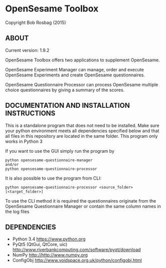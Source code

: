 OpenSesame Toolbox
==========
Copyright Bob Rosbag (2015)

ABOUT
-----
Current version: 1.9.2

OpenSesame Toolbox offers two applications to supplement OpenSesame.  
  
OpenSesame Experiment Manager can manage, order and execute OpenSesame Experiments and create OpenSesame questionnaires.

OpenSesame Questionnaire Processor can process OpenSesame multiple choice questionnaires by giving a summary of the scores.


DOCUMENTATION AND INSTALLATION INSTRUCTIONS
-------------------------------------------
This is a standalone program that does not need to be installed. Make sure your 
python environment meets all dependencies specified below and that all files in
this repository are located in the same folder. This program only works in Python 3

If you want to use the GUI simply run the program by

    python opensesame-questionnaire-manager
    and/or
    python opensesame-questionnaire-processor

It is also possible to use the program from CLI:

    python opensesame-questionnaire-processor <source_folder> [<target_folder>]

To use the CLI method it is required the questionnaires originate from the OpenSesame Questionnaire Manager or contain the same column names in the log files


DEPENDENCIES
------------
- Python 3.4 <https://www.python.org>
- PyQt5 (QtGui, QtCore, uic) <http://www.riverbankcomputing.com/software/pyqt/download>
- NumPy <http://http://www.numpy.org>
- ConfigObj <http://www.voidspace.org.uk/python/configobj.html>
